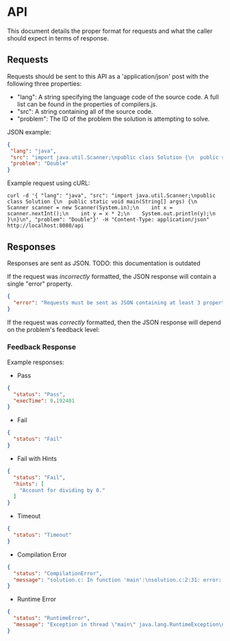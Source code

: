 # API

This document details the proper format for requests and what the caller should expect in terms of
response.

## Requests

Requests should be sent to this API as a 'application/json' post with the following three properties:
- "lang": A string specifying the language code of the source code. A full list can be found in
  the properties of compilers.js.
- "src": A string containing all of the source code.
- "problem": The ID of the problem the solution is attempting to solve.

JSON example:

```json
{
 "lang": "java",
 "src": "import java.util.Scanner;\npublic class Solution {\n  public static void main(String[] args) {\n    Scanner scanner = new Scanner(System.in);\n    int x = scanner.nextInt();\n    int y = x * 2;\n    System.out.println(y);\n  }\n}\n",
 "problem": "Double"
}
```

Example request using cURL:

`curl -d '{ "lang": "java", "src": "import java.util.Scanner;\npublic class Solution {\n  public static void main(String[] args) {\n    Scanner scanner = new Scanner(System.in);\n    int x = scanner.nextInt();\n    int y = x * 2;\n    System.out.println(y);\n  }\n}\n", "problem": "Double"}' -H "Content-Type: application/json" http://localhost:8080/api`

## Responses

Responses are sent as JSON. TODO: this documentation is outdated

If the request was _incorrectly_ formatted, the JSON response will contain a single "error"
property.

```json
{
  "error": "Requests must be sent as JSON containing at least 3 properties: lang, src, and problem."
}
```

If the request was _correctly_ formatted, then the JSON response will depend on the problem's
feedback level:

### Feedback Response

Example responses:

- Pass

```json
{
  "status": "Pass",
  "execTime": 0.192401
}
```

- Fail

```json
{
  "status": "Fail"
}
```

- Fail with Hints

```json
{
  "status": "Fail",
  "hints": [
    "Account for dividing by 0."
  ]
}
```

- Timeout

```json
{
  "status": "Timeout"
}
```

- Compilation Error

```json
{
  "status": "CompilationError",
  "message": "solution.c: In function 'main':\nsolution.c:2:31: error: expected ';' before '}' token\n int main() { printf(\"233168\") }\n                               ^\n"
}
```

- Runtime Error

```json
{
  "status": "RuntimeError",
  "message": "Exception in thread \"main\" java.lang.RuntimeException\n	at Solution.main(Solution.java:3)"
}
```
